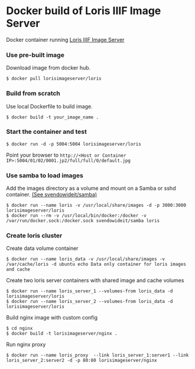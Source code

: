 Docker build of Loris IIIF Image Server
===========

Docker container running [Loris IIIF Image Server](https://github.com/loris-imageserver/loris)

### Use  pre-built image
Download image from docker hub.

    $ docker pull lorisimageserver/loris

### Build from scratch
Use local Dockerfile to build image.

    $ docker build -t your_image_name .

### Start the container and test

    $ docker run -d -p 5004:5004 lorisimageserver/loris

Point your browser to `http://<Host or Container IP>:5004/01/02/0001.jp2/full/full/0/default.jpg`

### Use samba to load images
Add the images directory as a volume and mount on a Samba or sshd container. [(See svendowideit/samba)](https://registry.hub.docker.com/u/svendowideit/samba/)

    $ docker run --name loris -v /usr/local/share/images -d -p 3000:3000 lorisimageserver/loris
    $ docker run --rm -v /usr/local/bin/docker:/docker -v /var/run/docker.sock:/docker.sock svendowideit/samba loris
    

### Create loris cluster
Create data volume container

    $ docker run --name loris_data -v /usr/local/share/images -v /var/cache/loris -d ubuntu echo Data only container for loris images and cache

Create two loris server containers with shared image and cache volumes    

    $ docker run --name loris_server_1 --volumes-from loris_data -d lorisimageserver/loris
    $ docker run --name loris_server_2 --volumes-from loris_data -d lorisimageserver/loris
    
Build nginx image with custom config

    $ cd nginx
    $ docker build -t lorisimageserver/nginx .

Run nginx proxy

    $ docker run --name loris_proxy  --link loris_server_1:server1 --link loris_server_2:server2 -d -p 80:80 lorisimageserver/nginx
